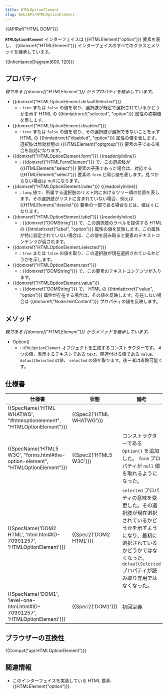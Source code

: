 ```yaml
---
title: HTMLOptionElement
slug: Web/API/HTMLOptionElement
---
```


{{APIRef("HTML DOM")}}

**`HTMLOptionElement`** インターフェイスは {{HTMLElement("option")}} 要素を表し、 {{domxref("HTMLElement")}} インターフェイスのすべてのクラスとメソッドを継承しています。

{{InheritanceDiagram(600, 120)}}

## プロパティ

_親である {{domxref("HTMLElement")}} からプロパティを継承しています。_

- {{domxref("HTMLOptionElement.defaultSelected")}}
  - : `true` または `false` の値を取り、選択肢が既定で選択されているかどうかを示す HTML の {{htmlattrxref("selected", "option")}} 属性の初期値を表します。
- {{domxref("HTMLOptionElement.disabled")}}
  - : `true` または `false` の値を取り、その選択肢が選択できないことを示す HTML の {{htmlattrxref("disabled", "option")}} 属性の値を表します。選択肢は無効状態の {{HTMLElement("optgroup")}} 要素の子である場合も無効になります。
- {{domxref("HTMLOptionElement.form")}} {{readonlyInline}}
  - : {{domxref("HTMLFormElement")}} で、この選択肢が {{HTMLElement("select")}} 要素の子孫であった場合は、対応する {{HTMLElement("select")}} 要素の `form` と同じ値を表します。見つからない場合は null になります。
- {{domxref("HTMLOptionElement.index")}} {{readonlyInline}}
  - : `long` 値で、所属する選択肢のリスト内におけるツリー順の位置を表します。その選択肢がリストに含まれていない場合、例えば {{HTMLElement("datalist")}} 要素の一部である場合などは、値は `0` になります。
- {{domxref("HTMLOptionElement.label")}} {{readonlyInline}}
  - : {{domxref("DOMString")}} で、この選択肢のラベルを提供する HTML の {{htmlattrxref("label", "option")}} 属性の値を反映します。この属性が特に設定されていない場合は、この値を読み取ると要素のテキストコンテンツが返されます。
- {{domxref("HTMLOptionElement.selected")}}
  - : `true` または `false` の値を取り、この選択肢が現在選択されているかどうかを示します。
- {{domxref("HTMLOptionElement.text")}}
  - : {{domxref("DOMString")}} で、この要素のテキストコンテンツが入ります。
- {{domxref("HTMLOptionElement.value")}}
  - : {{domxref("DOMString")}} で、 HTML の {{htmlattrxref("value", "option")}} 属性が存在する場合は、その値を反映します。存在しない場合は {{domxref("Node.textContent")}} プロパティの値を反映します。

## メソッド

_親である {{domxref("HTMLElement")}} からメソッドを継承しています。_

- Option()
  - : `HTMLOptionElement` オブジェクトを生成するコンストラクターです。 4 つの値、表示するテキストである `text`、関連付ける値である `value`、 `defaultSelected` の値、 `selected` の値を取ります。後三者は省略可能です。

## 仕様書

| 仕様書                                                                                                   | 状態                             | 備考                                                                                                                                                                                                   |
| -------------------------------------------------------------------------------------------------------- | -------------------------------- | ------------------------------------------------------------------------------------------------------------------------------------------------------------------------------------------------------ |
| {{SpecName('HTML WHATWG', "#htmloptionelement", "HTMLOptionElement")}}             | {{Spec2('HTML WHATWG')}} |                                                                                                                                                                                                        |
| {{SpecName('HTML5 W3C', "forms.html#the-option-element", "HTMLOptionElement")}} | {{Spec2('HTML5 W3C')}}     | コンストラクターである `Option()` を追加した。 `form` プロパティが `null` 値を取れるようになった。                                                                                                     |
| {{SpecName('DOM2 HTML', 'html.html#ID-70901257', 'HTMLOptionElement')}}         | {{Spec2('DOM2 HTML')}}     | `selected` プロパティの意味を変更した。その選択肢が現在選択されているかどうかを示すようになり、最初に選択されているかどうかではなくなった。 `defaultSelected` プロパティが読み取り専用ではなくなった。 |
| {{SpecName('DOM1', 'level-one-html.html#ID-70901257', 'HTMLOptionElement')}}     | {{Spec2('DOM1')}}         | 初回定義                                                                                                                                                                                               |

## ブラウザーの互換性

{{Compat("api.HTMLOptionElement")}}

## 関連情報

- このインターフェイスを実装している HTML 要素: {{HTMLElement("option")}}.
